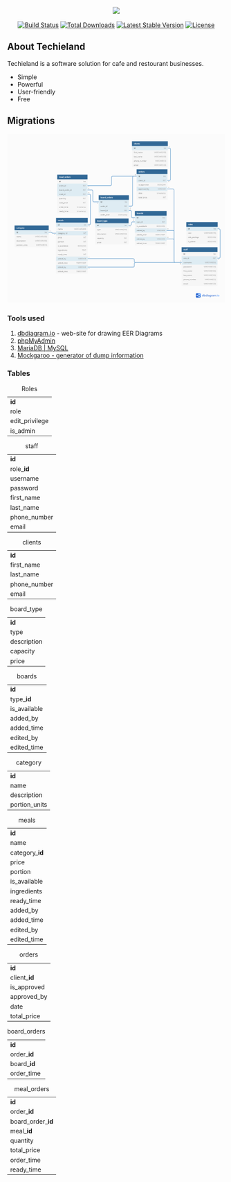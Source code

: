 <p align="center"><img src="./assets/Techieland_theBukharian_edit" width="800"></p>
<p align="center">
	<a href="https://travis-ci.org/laravel/framework"><img src="https://travis-ci.org/laravel/framework.svg" alt="Build Status"></a>
	<a href="https://packagist.org/packages/laravel/framework"><img src="https://poser.pugx.org/laravel/framework/d/total.svg" alt="Total Downloads"></a>
	<a href="https://packagist.org/packages/laravel/framework"><img src="https://poser.pugx.org/laravel/framework/v/stable.svg" alt="Latest Stable Version"></a>
	<a href="https://packagist.org/packages/laravel/framework"><img src="https://poser.pugx.org/laravel/framework/license.svg" alt="License"></a>
</p>


## About Techieland

Techieland is a software solution for cafe and restourant businesses.
- Simple
- Powerful
- User-friendly
- Free

## Migrations

<p align="center"><img src="./database/db-for-project/ip-project-restourant.png"></p>


<h3>Tools used</h3>
<ol>
	<li><a href="https://dbdiagram.io/">dbdiagram.io</a> - web-site for drawing EER Diagrams</li>
	<li><a href="https://phpMyAdmin.net">phpMyAdmin</a></li>
	<li><a href="dev.mysql.com">MariaDB | MySQL</a></li>
	<li><a href="https://Mockgaroo.com/">Mockgaroo - generator of dump information</a></li>
</ol>


<h3>Tables</h3>




<table>
<caption>Roles</caption>
    <tbody>
        <tr>
            <td><b>id</b></td>
        </tr>
        <tr>
            <td>role</td>
        </tr>
        <tr>
            <td>edit_privilege</td>
        </tr>
        <tr>
            <td>is_admin</td>
        </tr>
    </tbody>
</table>




<table>
    <caption>staff</caption>
    <tbody>
        <tr>
            <td><b>id</b></td>
        </tr>
        <tr>
            <td>role_<b>id</b></td>
        </tr>
        <tr>
            <td>username</td>
        </tr>
        <tr>
            <td>password</td>
        </tr>
        <tr>
            <td>first_name</td>
        </tr>
        <tr>
            <td>last_name</td>
        </tr>
        <tr>
            <td>phone_number</td>
        </tr>
        <tr>
            <td>email</td>
        </tr>
    </tbody>
</table>


<table>
    <caption>clients</caption>
    <tbody>
        <tr>
            <td><b>id</b></td>
        </tr>
        <tr>
            <td>first_name</td>
        </tr>
        <tr>
            <td>last_name</td>
        </tr>
        <tr>
            <td>phone_number</td>
        </tr>
        <tr>
            <td>email</td>
        </tr>
    </tbody>
</table>

<table>
    <caption>board_type</caption>
    <tbody>
        <tr>
            <td><b>id</b></td>
        </tr>
        <tr>
            <td>type</td>
        </tr>
        <tr>
            <td>description</td>
        </tr>
        <tr>
            <td>capacity</td>
        </tr>
        <tr>
            <td>price</td>
        </tr>
    </tbody>
</table>

<table>
    <caption>boards</caption>
    <tbody>
        <tr>
            <td><b>id</b></td>
        </tr>
        <tr>
            <td>type_<b>id</b></td>
        </tr>
        <tr>
            <td>is_available</td>
        </tr>
        <tr>
            <td>added_by</td>
        </tr>
        <tr>
            <td>added_time</td>
        </tr>
        <tr>
            <td>edited_by</td>
        </tr>
        <tr>
            <td>edited_time</td>
        </tr>
    </tbody>
</table>


<table>
    <caption>category</caption>
    <tbody>
        <tr>
            <td><b>id</b></td>
        </tr>
        <tr>
            <td>name</td>
        </tr>
        <tr>
            <td>description</td>
        </tr>
        <tr>
            <td>portion_units</td>
        </tr>
    </tbody>
</table>

<table>
    <caption>meals</caption>
    <tbody>
        <tr>
            <td><b>id</b></td>
        </tr>
        <tr>
            <td>name</td>
        </tr>
        <tr>
            <td>category_<b>id</b></td>
        </tr>
        <tr>
            <td>price</td>
        </tr>
        <tr>
            <td>portion</td>
        </tr>
        <tr>
            <td>is_available</td>
        </tr>
        <tr>
            <td>ingredients</td>
        </tr>
        <tr>
            <td>ready_time</td>
        </tr>
        <tr>
            <td>added_by</td>
        </tr>
        <tr>
            <td>added_time</td>
        </tr>
        <tr>
            <td>edited_by</td>
        </tr>
        <tr>
            <td>edited_time</td>
        </tr>
    </tbody>
</table>


<table>
    <caption>orders</caption>
    <tbody>
        <tr>
            <td><b>id</b></td>
        </tr>
        <tr>
            <td>client_<b>id</b></td>
        </tr>
        <tr>
            <td>is_approved</td>
        </tr>
        <tr>
            <td>approved_by</td>
        </tr>
        <tr>
            <td>date</td>
        </tr>
        <tr>
            <td>total_price</td>
        </tr>
    </tbody>
</table>

<table>
    <caption>board_orders</caption>
    <tbody>
        <tr>
            <td><b>id</b></td>
        </tr>
        <tr>
            <td>order_<b>id</b></td>
        </tr>
        <tr>
            <td>board_<b>id</b></td>
        </tr>
        <tr>
            <td>order_time</td>
        </tr>
    </tbody>
</table>

<table>
    <caption>meal_orders</caption>
    <tbody>
        <tr>
            <td><b>id</b></td>
        </tr>
        <tr>
            <td>order_<b>id</b></td>
        </tr>
        <tr>
            <td>board_order_<b>id</b></td>
        </tr>
        <tr>
            <td>meal_<b>id</b></td>
        </tr>
        <tr>
            <td>quantity</td>
        </tr>
        <tr>
            <td>total_price</td>
        </tr>
        <tr>
            <td>order_time</td>
        </tr>
        <tr>
            <td>ready_time</td>
        </tr>
    </tbody>
</table>